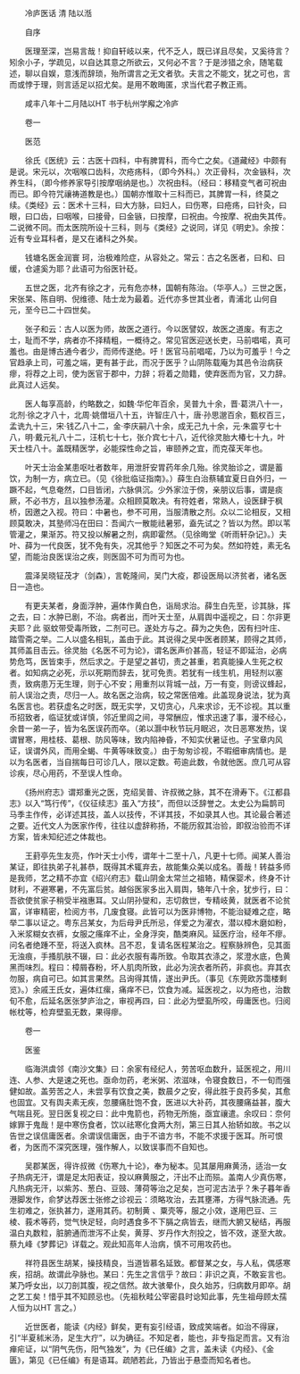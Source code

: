 <!-- { "loadSidebar": true } -->


　　冷庐医话 清 陆以湉

　　自序

　　医理至深，岂易言哉！抑自轩岐以来，代不乏人，既已详且尽矣，又奚待言？矧余小子，学疏见，以自达其意之所欲云，又何必不言？于是涉猎之余，随笔载述，聊以自娱，意浅而辞琐，殆所谓言之无文者欤。夫言之不能文，犹之可也，言而或悖于理，则言适足以招尤矣。是用不敢晦匿，求当代君子教正焉。

　　咸丰八年十二月陆以HT 书于杭州学廨之冷庐

　　卷一

　　医范

　　徐氏《医统》云：古医十四科，中有脾胃科，而今亡之矣。《道藏经》中颇有是说。宋元以，次咽喉口齿科，次疮疡科，（即今外科。）次正骨科，次金镞科，次养生科，（即今修养家导引按摩咽纳是也。）次祝由科。（经曰：移精变气者可祝由而已。即今符咒禳祷道教是也。）国朝亦惟取十三科而已，其脾胃一科，终莫之续。《类经》云：医术十三科，曰大方脉，曰妇人，曰伤寒，曰疮疡，曰针灸，曰眼，曰口齿，曰咽喉，曰接骨，曰金镞，曰按摩，曰祝由。今按摩、祝由失其传。二说微不同。而太医院所设十三科，则与《类经》之说同，详见《明史》。余按：近有专业耳科者，是又在诸科之外矣。

　　钱塘名医金润寰 珂，治极难险症，从容处之。常云：古之名医者，曰和、曰缓，仓遽奚为耶？此语可为俗医针砭。

　　五世之医，北齐有徐之才，元有危亦林，国朝有陈治。（华亭人。）三世之医，宋张杲、陈自明、倪维德、陆士龙为最着。近代亦多世其业者，青浦北 山何自元，至今已二十四世矣。

　　张子和云：古人以医为师，故医之道行。今以医譬奴，故医之道废。有志之士，耻而不学，病者亦不择精粗，一概待之。常见官医迎送长吏，马前唱喏，真可羞也。由是博古通今者少，而师传遂绝。吁！医官马前唱喏，乃以为可羞乎！今之官趋承上司，可羞之端，更有甚于此，而况于医乎？山阴陈载庵为其邑令治病获瘳，将荐之上司，使为医官于郡中，力辞；将着之勋籍，使弃医而为官，又力辞。此真过人远矣。

　　医人每享高龄，约略数之，如魏·华佗年百余，吴普九十余，晋·葛洪八十一，北剂·徐之才八十，北周·姚僧垣八十五，许智庄八十，唐·孙思邈百余，甄权百三，孟诜九十三，宋·钱乙八十二，金·李庆嗣八十余，成无己九十余，元·朱震亨七十八，明·戴元礼八十二，汪机七十七，张介宾七十八，近代徐灵胎大椿七十九，叶天士桂八十。盖既精医学，必能探性命之旨，审颐养之宜，而克葆天年也。

　　叶天士治金某患呕吐者数年，用泄肝安胃药年余几殆。徐灵胎诊之，谓是蓄饮，为制一方，病立已。（见《徐批临证指南》。）薛生白治蔡辅宜夏日自外归，一蹶不起，气息奄然，口目皆闭，六脉俱沉。少外家泣于傍，亲朋议后事，谓是痰厥，不必书方，且以独参汤灌。众相顾莫敢决。有符姓者，常熟人，设医肆于枫桥，因邀之入视。符曰：中暑也，参不可用，当服清散之剂。众以二论相反，又相顾莫敢决，其塾师冯在田曰：吾闻六一散能祛暑邪，盍先试之？皆以为然。即以苇管灌之，果渐苏。符又投以解暑之剂，病即霍然。（见徐晦堂《听雨轩杂记》。）夫叶、薛为一代良医，犹不免有失，况其他乎？知医之不可为矣。然如符姓，素无名望，而能治良医误治之疾，则医固不可为而可为也。

　　震泽吴晓钲茂才（剑森），言乾隆间，吴门大疫，郡设医局以济贫者，诸名医日一造也。

　　有更夫某者，身面浮肿，遍体作黄白色，诣局求治。薛生白先至，诊其脉，挥之去，曰：水肿已剧，不治。病者出，而叶天士至，从肩舆中遥视之，曰：尔非更夫耶？此 驱蚊带受毒所致，二剂可已。遂处方与之。薛为之失色，因有扫叶庄、踏雪斋之举。二人以盛名相轧，盖由于此。其说得之吴中医者顾某，顾得之其师，其师盖目击云。徐灵胎《名医不可为论》，谓名医声价甚高，轻证不即延治，必病势危笃，医皆束手，然后求之。于是望之甚切，责之甚重，若真能操人生死之权者。如知病之必死，示以死期而辞去，犹可免责。若犹有一线生机，用轻剂以塞责，致病患万无生理，则于心不安；用重剂以背城一战，万一有变，则谤议蜂起，前人误治之责，尽归一人。故名医之治病，较之常医倍难。此盖现身说法，犹为真名医言也。若获虚名之时医，既无实学，又切贪心，凡来求诊，无不诊视。其以重币招致者，临证犹或详慎，邻近里闾之间，寻常酬应，惟求迅速了事，漫不经心，余昔一弟一子，皆为名医误药而卒。（弟以灏中秋节玩月眠迟，次日恶寒发热，误谓冒寒，用桂枝、葛根、防风等味，致内陷神昏，不知实伏暑证也。子宝章内风证，误谓外风，而用全蝎、牛黄等味致变。）由于匆匆诊视，不暇细审病情也。是以为名医者，当自揣每日可诊几人，限以定数。苟逾此数，令就他医。庶几可从容诊疾，尽心用药，不至误人性命。

　　《扬州府志》谓郑重光之医，克绍吴普、许叔微之脉，其不在滑寿下。《江都县志》以入“笃行传”，《仪征续志》虽入“方技”，而但以泛辞誉之。太史公为扁鹊司马季主作传，必详述其技，盖人以技传，不详其技，不如录其人也。其论最合著述之要。近代文人为医家作传，往往以虚辞称扬，不能历叙其治验，即叙治验而不详方案，皆未知纪述之体裁也。

　　王葑亭先生友亮，作叶天士小传，谓年十二至十八，凡更十七师。闻某人善治某证，即往执弟子礼甚恭，既得其术辄弃去，故能集众美以成名。善哉！转益多师是我师，艺之精不亦宜《绍兴府志》载山阴金太常兰之祖辂，精保婴术，终身不计财利，不避寒暑，不先富后贫。越俗医家多出入肩舆，辂年八十余，犹步行，曰：吾欲使贫家子稍受半襁惠耳。又山阴孙燮和，志切救世，专精岐黄，就医者不论贫富，详审精密，检阅方书，几废食寝。此皆可以为医非博物，不能治疑难之症，略举二事以证之。粤东吕某女，为后母尹氏所忌，佯爱之为濯衣，潜以樟木磨如粉，入米浆糊女衣裤，女服之瘙痒不止，全身浮突，酷类麻风。延医疗治，经年不瘳。问名者绝踵不至，将送入疯林。吕不忍，复请名医程某治之。程察脉辨色，见其面无浊痕，手搔肌肤不辍，曰：此必衣服有毒所致。令取其衣涤之，浆澄水底，色黄黑而味烈。程曰：樟屑舂粉，坏人肌肉所致，此必为浣衣者所药，非疯也。弃其衣勿服，病自可已。如其言果然。吕询得其情，遂出尹氏。（事见《东莞欧苏霭楼剩览》。）余戚王氏女，遍体红瘰，痛痒不已，饮食为减。延医视之，以为疮也，治数旬不愈，后延名医张梦庐治之，审视再四，曰：此必为壁虱所咬，毋庸医也。归阅帐枕等，检弃壁虱无数，果得瘳。

　　卷一

　　医鉴

　　临海洪虞邻《南沙文集》曰：余家有经纪人，劳苦呕血数升，延医视之，用川连、人参、大是速之死也。亟命勿药，老米粥、浓滋味，令寝食数日，不一旬而强健如故。盖劳苦之人，未尝享有饮食之美，数晨夕之安，得此胜于良药多矣，其愈也固宜。又有舆夫素无疾，忽腰痛肚饱不食，医进以大补药，其夜腰痛益甚，腹大气喘且死。翌日医复视之曰：此中鬼箭也，药物无所施，亟宜禳遣。余叹曰：奈何嫁罪于鬼哉！是中寒伤食者，饮以祛寒化食两大剂，第三日其人抬轿如故。书之以告世之误信庸医者。余谓误信庸医，由于不谙方书，不能不求援于医耳。所可恨者，为医而不深究医理，强作解人，以致误事而不自知也。

　　吴郡某医，得许叔微《伤寒九十论》，奉为秘本。见其屡用麻黄汤，适治一女子热病无汗，谓是足太阳表证，投以麻黄服之，汗出不止而殒。盖南人少真伤寒，凡热病无汗，以紫苏、葱白、豆豉、薄荷等治之足矣，岂可泥古法乎？朱子暮年香港脚发作，俞梦达荐医士张修之诊视云：须略攻治，去其壅滞，方得气脉流通。先生初难之，张执甚力，遂用其药。初制黄 、粟壳等，服之小效，遂用巴豆、三棱、莪术等药，觉气快足轻，向时遇食多不下膈之病皆去，继而大腑又秘结，再服温白丸数粒，脏腑通而泄泻不止矣，黄芽、岁丹作大剂投之，皆不效，遂至大故。蔡九峰《梦葬记》详载之。观此知高年人治病，慎不可用攻药也。

　　祥符县医生胡某，操技精良，当道皆慕名延致。都督某之女，与人私，偶感寒疾，招胡。故谓此孕脉也。某曰：先生之言信乎？故曰：非识之真，不敢妄言也。某乃呼女出，以刀剖其腹，视之信然。故大骇晕仆，良久始苏，归病数月即卒。胡之艺工矣！惜乎其不知顾忌也。（先祖秋畦公宰密县时谂知此事，先生祖母顾太孺人恒为以HT 言之。）

　　近世医者，能读《内经》鲜矣，更有妄引经语，致成笑端者。如治不得寐，引“半夏秫米汤，足生大疔”，以为确征。不知足者，能也，非专指足而言。又有治瘅疟证，以“阴气先伤，阳气独发”，为《已任编》之言，盖未读《内经》、《金匮》，第见《已任编》有是语耳。疏陋若此，乃皆出于悬壶而知名者也。

